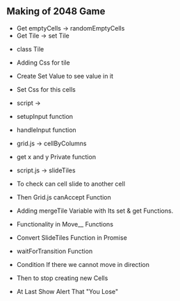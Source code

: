## Making of 2048 Game

<!-- class Grid -> constructor -->
<!-- class Cell -> constructor -->
<!-- Adding Element to Box using createElements Function -->

- Get emptyCells -> randomEmptyCells
- Get Tile -> set Tile

<!-- Create File Tile.js -->

- class Tile
- Adding Css for tile

- Create Set Value to see value in it
- Set Css for this cells

- script -> 
- setupInput function
- handleInput function


- grid.js -> cellByColumns
- get x and y Private function

- script.js -> slideTiles 
- To check can cell slide to another cell

- Then Grid.js canAccept Function
- Adding mergeTile Variable with Its set & get Functions.

- Functionality in Move__ Functions
- Convert SlideTiles Function in Promise
- waitForTransition Function

- Condition If there we cannot move in direction
- Then to stop creating new Cells

- At Last Show Alert That "You Lose"